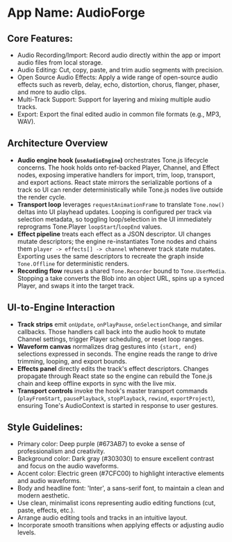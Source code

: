 # **App Name**: AudioForge

## Core Features:

- Audio Recording/Import: Record audio directly within the app or import audio files from local storage.
- Audio Editing: Cut, copy, paste, and trim audio segments with precision.
- Open Source Audio Effects: Apply a wide range of open-source audio effects such as reverb, delay, echo, distortion, chorus, flanger, phaser, and more to audio clips.
- Multi-Track Support: Support for layering and mixing multiple audio tracks.
- Export: Export the final edited audio in common file formats (e.g., MP3, WAV).

## Architecture Overview

- **Audio engine hook (`useAudioEngine`)** orchestrates Tone.js lifecycle concerns. The hook holds onto ref-backed Player, Channel, and Effect nodes, exposing imperative handlers for import, trim, loop, transport, and export actions. React state mirrors the serializable portions of a track so UI can render deterministically while Tone.js nodes live outside the render cycle.
- **Transport loop** leverages `requestAnimationFrame` to translate `Tone.now()` deltas into UI playhead updates. Looping is configured per track via selection metadata, so toggling loop/selection in the UI immediately reprograms Tone.Player `loopStart`/`loopEnd` values.
- **Effect pipeline** treats each effect as a JSON descriptor. UI changes mutate descriptors; the engine re-instantiates Tone nodes and chains them `player -> effects[] -> channel` whenever track state mutates. Exporting uses the same descriptors to recreate the graph inside `Tone.Offline` for deterministic renders.
- **Recording flow** reuses a shared `Tone.Recorder` bound to `Tone.UserMedia`. Stopping a take converts the Blob into an object URL, spins up a synced Player, and swaps it into the target track.

## UI-to-Engine Interaction

- **Track strips** emit `onUpdate`, `onPlayPause`, `onSelectionChange`, and similar callbacks. Those handlers call back into the audio hook to mutate Channel settings, trigger Player scheduling, or reset loop ranges.
- **Waveform canvas** normalizes drag gestures into `{start, end}` selections expressed in seconds. The engine reads the range to drive trimming, looping, and export bounds.
- **Effects panel** directly edits the track's effect descriptors. Changes propagate through React state so the engine can rebuild the Tone.js chain and keep offline exports in sync with the live mix.
- **Transport controls** invoke the hook's master transport commands (`playFromStart`, `pausePlayback`, `stopPlayback`, `rewind`, `exportProject`), ensuring Tone's AudioContext is started in response to user gestures.

## Style Guidelines:

- Primary color: Deep purple (#673AB7) to evoke a sense of professionalism and creativity.
- Background color: Dark gray (#303030) to ensure excellent contrast and focus on the audio waveforms.
- Accent color: Electric green (#7CFC00) to highlight interactive elements and audio waveforms.
- Body and headline font: 'Inter', a sans-serif font, to maintain a clean and modern aesthetic.
- Use clean, minimalist icons representing audio editing functions (cut, paste, effects, etc.).
- Arrange audio editing tools and tracks in an intuitive layout.
- Incorporate smooth transitions when applying effects or adjusting audio levels.
